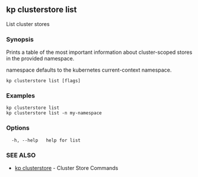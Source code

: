 ## kp clusterstore list

List cluster stores

### Synopsis

Prints a table of the most important information about cluster-scoped stores in the provided namespace.

namespace defaults to the kubernetes current-context namespace.

```
kp clusterstore list [flags]
```

### Examples

```
kp clusterstore list
kp clusterstore list -n my-namespace
```

### Options

```
  -h, --help   help for list
```

### SEE ALSO

* [kp clusterstore](kp_clusterstore.md)	 - Cluster Store Commands

